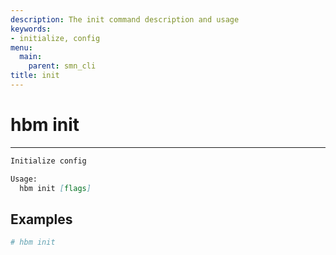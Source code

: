 ```yaml
---
description: The init command description and usage
keywords:
- initialize, config
menu:
  main:
    parent: smn_cli
title: init
---
```


# hbm init
***

```markdown
Initialize config

Usage:
  hbm init [flags]
```

## Examples

```bash
# hbm init
```
